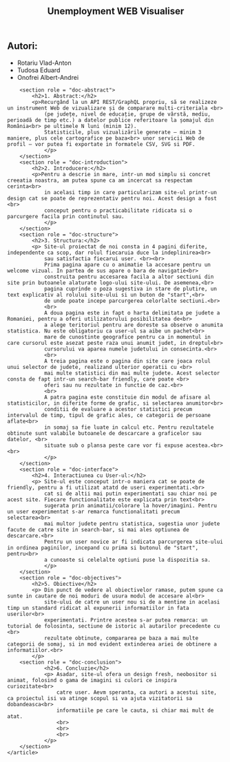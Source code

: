 <!DOCTYPE html>
<html lang="en">
<head>
    <meta charset="UTF-8">
    <meta http-equiv="X-UA-Compatible" content="IE=edge">
    <meta name="viewport" content="width=device-width, initial-scale=1.0">
</head>
<body>
    <article>
        <header>
            <h1>Unemployment WEB Visualiser</h1>
        </header>
        <div typeof = "sa:AuthorsList">
            <h2>Autori:</h2>
            <ul>
                <li typeof = "sa:ContributorRole" property = "schema:author">
                    <span typeof = "schema:Person" property = "schema:author">
                        <meta property = "schema:givenName" content = "Alexandru">
                        <meta property = "schema:familyName" content = "Coțofan">
                        <span property = "schema:name">Rotariu Vlad-Anton</span>
                    </span>
                </li>
                <li typeof = "sa:ContributorRole" property = "schema:author">
                    <span typeof = "schema:Person" property = "schema:author">
                        <meta property = "schema:givenName" content = "Eusebiu">
                        <meta property = "schema:familyName" content = "Popescu">
                        <span property = "schema:name">Tudosa Eduard</span>
                    </span>
                </li>
                <li typeof = "sa:ContributorRole" property = "schema:author">
                    <span typeof = "schema:Person" property = "schema:author">
                        <meta property = "schema:givenName" content = "Eusebiu">
                        <meta property = "schema:familyName" content = "Popescu">
                        <span property = "schema:name">Onofrei Albert-Andrei</span>
                    </span>
                </li>
            </ul>
        </div>

        <section role = "doc-abstract">
            <h2>1. Abstract:</h2>
            <p>Recurgând la un API REST/GraphQL propriu, să se realizeze un instrument Web de vizualizare și de comparare multi-criteriala <br>
                (pe județe, nivel de educație, grupe de vârstă, mediu, perioadă de timp etc.) a datelor publice referitoare la șomajul din România<br> pe ultimele N luni (minim 12).
                Statisticile, plus vizualizările generate – minim 3 maniere, plus cele cartografice pe baza<br> unor servicii Web de profil – vor putea fi exportate in formatele CSV, SVG si PDF.
                </p>
        </section>
        <section role = "doc-introduction">
            <h2>2. Introducere:</h2>
            <p>Pentru a descrie in mare, intr-un mod simplu si concret creeatia noastra, am putea spune ca am incercat sa respectam cerinta<br>
                in acelasi timp in care particularizam site-ul printr-un design cat se poate de reprezentativ pentru noi. Acest design a fost <br>
                conceput pentru o practicabilitate ridicata si o parcurgere facila prin continutul sau. 
                </p>
        </section>
        <section role = "doc-structure">
            <h2>3. Structura:</h2>
            <p> Site-ul proiectat de noi consta in 4 pagini diferite, independente ca scop, dar rolul fiecaruia duce la indeplinirea<br>
                sau satisfactia fiecarui user. <br><br>
                Prima pagina apare cu o animatie la accesare pentru un welcome vizual. In partea de sus apare o bara de navigatie<br>
                construita pentru accesarea facila a altor sectiuni din site prin butoanele alaturate logo-ului site-ului. De asemenea,<br>
                pagina cuprinde o poza sugestiva in stare de plutire, un text explicativ al rolului site-ului si un buton de "start",<br>
                de unde poate incepe parcurgerea celorlalte sectiuni.<br>
                <br>
                A doua pagina este in fapt o harta delimitata pe judete a Romaniei, pentru a oferi utilizatorului posibilitatea de<br>
                a alege teritoriul pentru are doreste sa observe o anumita statistica. Nu este obligatoriu ca user-ul sa aibe un pachet<br>
                mare de cunostinte geografice pentru ca in momentul in care cursorul este asezat peste raza unui anumit judet, in dreptul<br>
                cursorului va aparea numele judetului in consecinta.<br>
                <br>
                A treia pagina este o pagina din site care joaca rolul unui selector de judete, realizand ulterior operatii cu <br>
                mai multe statistici din mai multe judete. Acest selector consta de fapt intr-un search-bar friendly, care poate <br>
                oferi sau nu rezultate in functie de caz.<br>
                <br>
                A patra pagina este constituie din modul de afisare al statisticilor, in diferite forme de grafic, si selectarea anumitor<br>
                conditii de evaluare a acestor statistici precum intervalul de timp, tipul de grafic ales, ce categorii de persoane aflate<br>
                in somaj sa fie luate in calcul etc. Pentru rezultatele obtinute sunt valabile butoanele de descarcare a graficelor sau datelor, <br>
                situate sub o plansa peste care vor fi expuse acestea.<br><br>
                </p>
        </section>
        <section role = "doc-interface">
            <h2>4. Interactiunea cu User-ul:</h2>
            <p> Site-ul este conceput intr-o maniera cat se poate de friendly, pentru a fi utilizat atatd de useri experimentati.<br>
                cat si de altii mai putin experimentati sau chiar noi pe acest site. Fiecare functionalitate este explicata prin text<br>
                sugerata prin animatii/colorare la hover/imagini. Pentru un user experimentat s-ar remarca functionalitati precum selectarea<br>
                mai multor judete pentru statistica, sugestia unor judete facute de catre site in search-bar, si mai ales optiunea de descarcare.<br>
                Pentru un user novice ar fi indicata parcurgerea site-ului in ordinea paginilor, incepand cu prima si butonul de "start", pentru<br>
                a cunoaste si celelalte optiuni puse la dispozitia sa.
                </p>
        </section>
        <section role = "doc-objectives">
            <h2>5. Obiective</h2>
            <p> Din punct de vedere al obiectivelor ramase, putem spune ca sunte in cautare de noi moduri de usura modul de accesare al<br>
                site-ului de catre un user nou si de a mentine in acelasi timp un standard ridicat al expunerii informatiilor in fata userilor<br>
                experimentati. Printre acestea s-ar putea remarca: un tutorial de folosinta, sectiune de istoric al autarilor precedente cu <br>
                rezultate obtinute, compararea pe baza a mai multe categorii de somaj, si in mod evident extinderea ariei de obtinere a informatiilor.<br> 
            </p>
        <section role = "doc-conclusion">
                <h2>6. Concluzie</h2>
                <p> Asadar, site-ul ofera un design fresh, neobositor si animat, folosind o gama de imagini si culori ce inspira curiozitate<br>
                    catre user. Aevm speranta, ca autori a acestui site, ca proiectul isi va atinge scopul si va ajuta vizitatorii sa dobandeasca<br>
                    informatiile pe care le cauta, si chiar mai mult de atat. 
                    <br>
                    <br>
                    <br>
                </p>    
        </section>
    </article>
</body>
</html>
